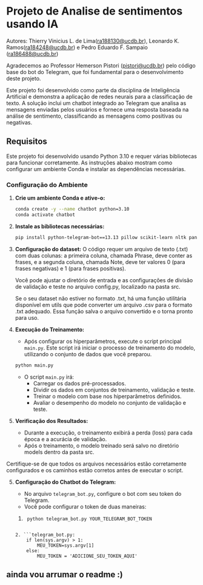 # Projeto de Analise de sentimentos usando IA
Autores: Thierry Vinicius L. de Lima(ra188130@ucdb.br), Leonardo K. Ramos(ra184248@ucdb.br) e Pedro Eduardo F. Sampaio (ra186488@ucdb.br)

Agradecemos ao Professor Hemerson Pistori (pistori@ucdb.br) pelo código base do bot do Telegram, que foi fundamental para o desenvolvimento deste projeto.

Este projeto foi desenvolvido como parte da disciplina de Inteligência Artificial e demonstra a aplicação de redes neurais para a classificação de texto. A solução inclui um chatbot integrado ao Telegram que analisa as mensagens enviadas pelos usuários e fornece uma resposta baseada na análise de sentimento, classificando as mensagens como positivas ou negativas.

## Requisitos
Este projeto foi desenvolvido usando Python 3.10 e requer várias bibliotecas para funcionar corretamente. As instruções abaixo mostram como configurar um ambiente Conda e instalar as dependências necessárias.

### Configuração do Ambiente

1. **Crie um ambiente Conda e ative-o:**

    ```bash
    conda create -y --name chatbot python=3.10
    conda activate chatbot
    ```

2. **Instale as bibliotecas necessárias:**

    ```bash
    pip install python-telegram-bot==13.13 pillow scikit-learn nltk pandas torch
    ```

3. **Configuração do dataset:**
    O código requer um arquivo de texto (.txt) com duas colunas: a primeira coluna, chamada Phrase, deve conter as frases, e a segunda coluna, chamada Note, deve ter valores 0 (para frases negativas) e 1 (para frases positivas).

    Você pode ajustar o diretório de entrada e as configurações de divisão de validação e teste no arquivo config.py, localizado na pasta src.

    Se o seu dataset não estiver no formato .txt, há uma função utilitária disponível em utils que pode converter um arquivo .csv para o formato .txt adequado. Essa função salva o arquivo convertido e o torna pronto para uso.

4. **Execução do Treinamento:**

    - Após configurar os hiperparâmetros, execute o script principal `main.py`. Este script irá iniciar o processo de treinamento do modelo, utilizando o conjunto de dados que você preparou.
    
    ```bash
    python main.py
    ```

    - O script `main.py` irá:
      - Carregar os dados pré-processados.
      - Dividir os dados em conjuntos de treinamento, validação e teste.
      - Treinar o modelo com base nos hiperparâmetros definidos.
      - Avaliar o desempenho do modelo no conjunto de validação e teste.

3. **Verificação dos Resultados:**

    - Durante a execução, o treinamento exibirá a perda (loss) para cada época e a acurácia de validação.
    - Após o treinamento, o modelo treinado será salvo no diretório  models dentro da pasta src.

Certifique-se de que todos os arquivos necessários estão corretamente configurados e os caminhos estão corretos antes de executar o script.

5. **Configuração do Chatbot do Telegram:**

    - No arquivo `telegram_bot.py`, configure o bot com seu token do Telegram.
    - Você pode configurar o token de duas maneiras:
    
    1. ```no terminal:
        python telegram_bot.py YOUR_TELEGRAM_BOT_TOKEN
    ```
    
    2. ```telegram_bot.py:
        if len(sys.argv) > 1:
            MEU_TOKEN=sys.argv[1]
        else:
            MEU_TOKEN = 'ADICIONE_SEU_TOKEN_AQUI'
    ```

## ainda vou arrumar o readme :)
